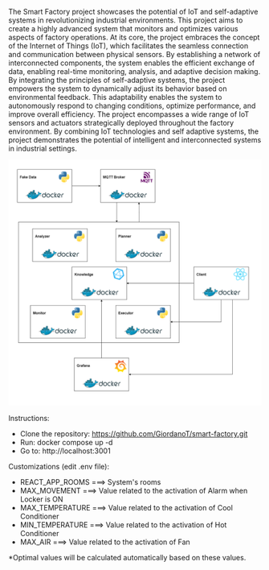 The Smart Factory project showcases the potential of IoT and self-adaptive systems in revolutionizing industrial environments. This project aims to create a highly advanced system that monitors and optimizes various aspects of factory operations. At its core, the project embraces the concept of the Internet of Things (IoT), which facilitates the seamless connection and communication between physical sensors. By establishing a network of interconnected components, the system enables the efficient exchange of data, enabling real-time monitoring, analysis, and adaptive decision making. By integrating the principles of self-adaptive systems, the project empowers the system to dynamically adjust its behavior based on environmental feedback. This adaptability enables the system to autonomously respond to changing conditions, optimize performance, and improve overall efficiency. The project encompasses a wide range of IoT sensors and actuators strategically deployed throughout the factory environment. By combining IoT technologies and self adaptive systems, the project demonstrates the potential of intelligent and interconnected systems in industrial settings.

![alt text](https://github.com/GiordanoT/smart-factory/blob/main/architecture.png)

Instructions:
  - Clone the repository: https://github.com/GiordanoT/smart-factory.git
  - Run: docker compose up -d
  - Go to: http://localhost:3001

Customizations (edit .env file):
  - REACT_APP_ROOMS ===> System's rooms
  - MAX_MOVEMENT ===> Value related to the activation of Alarm when Locker is ON
  - MAX_TEMPERATURE ===> Value related to the activation of Cool Conditioner
  - MIN_TEMPERATURE ===> Value related to the activation of Hot Conditioner
  - MAX_AIR ===> Value related to the activation of Fan

*Optimal values ​​will be calculated automatically based on these values.

